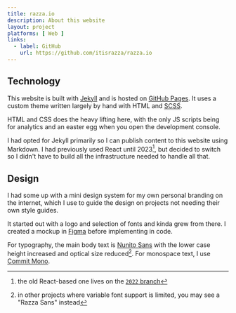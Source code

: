 ```yaml
---
title: razza.io
description: About this website
layout: project
platforms: [ Web ]
links:
  - label: GitHub
    url: https://github.com/itisrazza/razza.io
---
```


## Technology

This website is built with [Jekyll] and is hosted on [GitHub Pages]. It uses a
custom theme written largely by hand with HTML and [SCSS].

[Jekyll]: https://jekyllrb.com/
[GitHub Pages]: https://pages.github.com/
[SCSS]: https://sass-lang.com/

HTML and CSS does the heavy lifting here, with the only JS scripts being for
analytics and an easter egg when you open the development console.

I had opted for Jekyll primarily so I can publish content to this website using
Markdown. I had previously used React until 2023[^old-react], but decided to switch so
I didn't have to build all the infrastructure needed to handle all that.

[^old-react]: the old React-based one lives on the [`2022` branch](https://github.com/itisrazza/razza.io/tree/2022)

## Design

I had some up with a mini design system for my own personal branding on the
internet, which I use to guide the design on projects not needing their own
style guides.

It started out with a logo and selection of fonts and kinda grew from there.
I created a mockup in [Figma] before implementing in code.

[Figma]: https://www.figma.com/design/4DOj6e0gjkjN80ejJBvFqr/Razza-Design?node-id=3-25&t=WsewlEItHQ3YZFem-1

For typography, the main body text is [Nunito Sans] with the lower case height
increased and optical size reduced[^razza-sans]. For monospace text, I use
[Commit Mono].

[^razza-sans]: in other projects where variable font support is limited, you may see a "Razza Sans" instead

[Nunito Sans]: https://fonts.google.com/specimen/Nunito+Sans
[Commit Mono]: https://commitmono.com/
